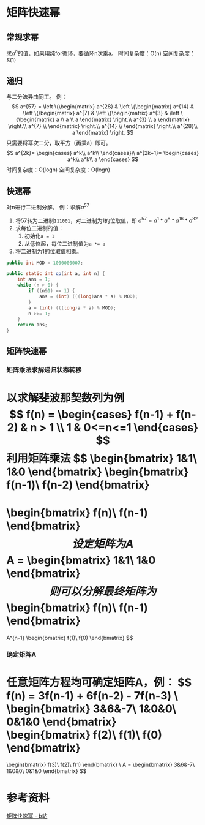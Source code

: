 # 矩阵快速幂
## 常规求幂
求$a^n$的值，如果用纯for循环，要循环n次乘a。
时间复杂度：O(n)
空间复杂度：S(1)

## 递归
与二分法异曲同工。
例：
$$
a^{57} =
\left
	\{\begin{matrix}
    a^{28} & 
        \left
        	\{\begin{matrix}
        	a^{14} & 
                \left
                    \{\begin{matrix}
                    a^{7} & 
                        \left
                            \{\begin{matrix}
                            a^{3}  & 
                                \left
                                    \{\begin{matrix}
                                    a \\
                                    a \\
                                    a
                                    \end{matrix}
                                \right.\\
                            a^{3} \\
                            a
                            \end{matrix}
                        \right.\\
                    a^{7} \\
                    \end{matrix}
                \right.\\
        	a^{14} \\
        	\end{matrix}
        \right.\\
    a^{28}\\
    a
    \end{matrix}
\right.
$$
只需要将幂次二分，取平方（再乘a）即可。
$$
a^{2k}=
\begin{cases}
a^k\\
a^k\\
\end{cases}\\
a^{2k+1}=
\begin{cases}
a^k\\
a^k\\
a
\end{cases}
$$
时间复杂度：O(logn)
空间复杂度：O(logn)

## 快速幂
对n进行二进制分解。
例：求解$a^{57}$
1. 将57转为二进制`111001`，对二进制为1的位取值，即
$a^{57} = a^{1} * a^{8} * a^{16} * a^{32}$
2. 求每位二进制的值：
    1. 初始化`a = 1`
    2. 从低位起，每位二进制值为`a *= a`
3. 将二进制为1的位取值相乘。
```java
public int MOD = 1000000007;

public static int qp(int a, int n) {
    int ans = 1;
    while (n > 0) {
        if ((n&1) == 1) {
            ans = (int) (((long)ans * a) % MOD);
        }
        a = (int) (((long)a * a) % MOD);
        n >>= 1;
    }
    return ans;
}
```

## 矩阵快速幂

### 矩阵乘法求解递归状态转移

以求解斐波那契数列为例
$$
f(n) = 
\begin{cases}
	f(n-1) + f(n-2) & n > 1 \\
	1 & 0<=n<=1
\end{cases}
$$
利用矩阵乘法
$$
\begin{bmatrix}
1&1\\
1&0
\end{bmatrix}
\begin{bmatrix}
f(n-1)\\
f(n-2)
\end{bmatrix}
=
\begin{bmatrix}
f(n)\\
f(n-1)
\end{bmatrix}
$$
设定矩阵为A
$$
A = 
\begin{bmatrix}
1&1\\
1&0
\end{bmatrix}
$$
则可以分解最终矩阵为
$$
\begin{bmatrix}
f(n)\\
f(n-1)
\end{bmatrix}
=
A^{n-1}
\begin{bmatrix}
f(1)\\
f(0)
\end{bmatrix}
$$

### 确定矩阵A

任意矩阵方程均可确定矩阵A，例：
$$
f(n) = 3f(n-1) + 6f(n-2) - 7f(n-3)
\\
\begin{bmatrix}
3&6&-7\\
1&0&0\\
0&1&0
\end{bmatrix}
\begin{bmatrix}
f(2)\\
f(1)\\
f(0)
\end{bmatrix}
=
\begin{bmatrix}
f(3)\\
f(2)\\
f(1)
\end{bmatrix}
\\
A =
\begin{bmatrix}
3&6&-7\\
1&0&0\\
0&1&0
\end{bmatrix}
$$


# 参考资料

[矩阵快速幂 - b站](https://www.bilibili.com/video/BV1Q4411U7cC)